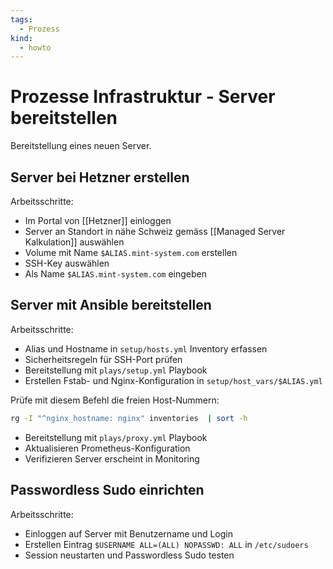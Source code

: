 ```yaml
---
tags:
  - Prozess
kind:
  - howto
---
```

# Prozesse Infrastruktur - Server bereitstellen

Bereitstellung eines neuen Server.

## Server bei Hetzner erstellen

Arbeitsschritte:
* Im Portal von [[Hetzner]] einloggen
* Server an Standort in nähe Schweiz gemäss [[Managed Server Kalkulation]] auswählen
* Volume mit Name `$ALIAS.mint-system.com` erstellen
* SSH-Key auswählen
* Als Name `$ALIAS.mint-system.com` eingeben

## Server mit Ansible bereitstellen

Arbeitsschritte:
* Alias und Hostname in `setup/hosts.yml` Inventory erfassen
* Sicherheitsregeln für SSH-Port prüfen
* Bereitstellung mit `plays/setup.yml` Playbook
* Erstellen Fstab- und Nginx-Konfiguration in `setup/host_vars/$ALIAS.yml`

Prüfe mit diesem Befehl die freien Host-Nummern:

```bash
rg -I "^nginx_hostname: nginx" inventories  | sort -h
```

* Bereitstellung mit `plays/proxy.yml` Playbook
* Aktualisieren Prometheus-Konfiguration
* Verifizieren Server erscheint in Monitoring

## Passwordless Sudo einrichten

Arbeitsschritte:
* Einloggen auf Server mit Benutzername und Login
* Erstellen Eintrag `$USERNAME ALL=(ALL) NOPASSWD: ALL` in `/etc/sudoers`
* Session neustarten und Passwordless Sudo testen
